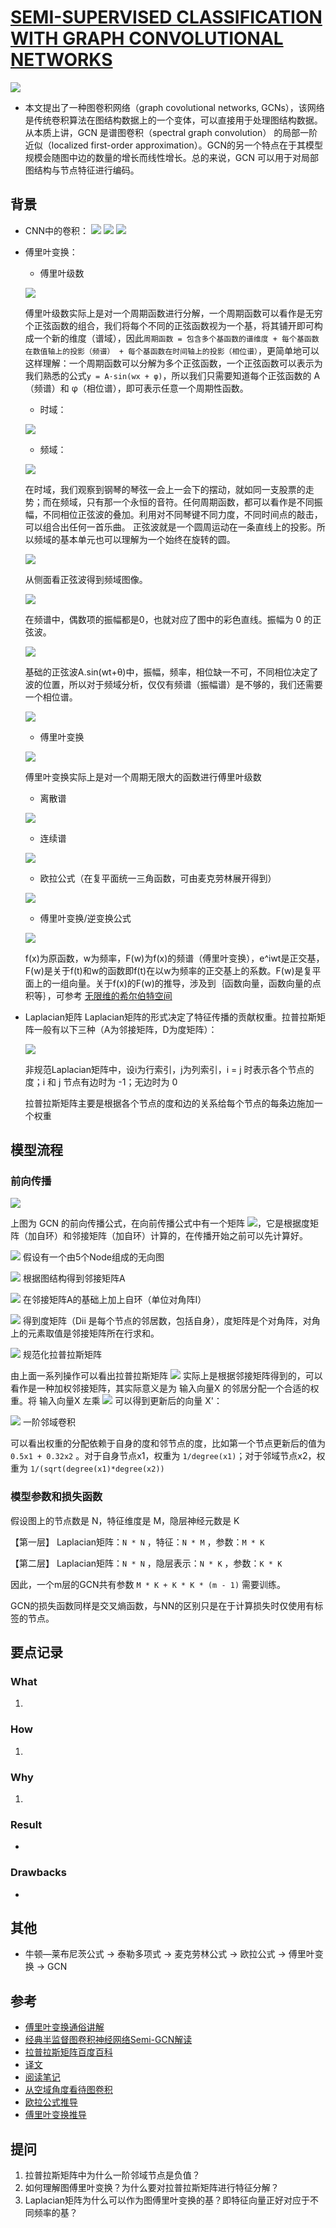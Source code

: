 # [SEMI-SUPERVISED CLASSIFICATION WITH GRAPH CONVOLUTIONAL NETWORKS](https://arxiv.org/pdf/1609.02907.pdf)
![](gcn.png)
- 本文提出了一种图卷积网络（graph covolutional networks, GCNs），该网络是传统卷积算法在图结构数据上的一个变体，可以直接用于处理图结构数据。从本质上讲，GCN 是谱图卷积（spectral graph convolution） 的局部一阶近似（localized first-order approximation）。GCN的另一个特点在于其模型规模会随图中边的数量的增长而线性增长。总的来说，GCN 可以用于对局部图结构与节点特征进行编码。
## 背景
- CNN中的卷积：
![](CNN1.png)
![](CNN2.gif)
![](cnnlayers.png)
- 傅里叶变换：
  - 傅里叶级数

  ![](傅里叶级数.jpg)
  
  傅里叶级数实际上是对一个周期函数进行分解，一个周期函数可以看作是无穷个正弦函数的组合，我们将每个不同的正弦函数视为一个基，将其铺开即可构成一个新的维度（谱域），因此`周期函数 = 包含多个基函数的谱维度 + 每个基函数在数值轴上的投影（频谱） + 每个基函数在时间轴上的投影（相位谱）`，更简单地可以这样理解：一个周期函数可以分解为多个正弦函数，一个正弦函数可以表示为我们熟悉的公式`y = A·sin(wx + φ)`，所以我们只需要知道每个正弦函数的 A（频谱）和 φ（相位谱），即可表示任意一个周期性函数。
  
  - 时域：
  
  ![](时域.jpg)
  - 频域：
  
  ![](频域.jpg)
  
  在时域，我们观察到钢琴的琴弦一会上一会下的摆动，就如同一支股票的走势；而在频域，只有那一个永恒的音符。任何周期函数，都可以看作是不同振幅，不同相位正弦波的叠加。利用对不同琴键不同力度，不同时间点的敲击，可以组合出任何一首乐曲。
  正弦波就是一个圆周运动在一条直线上的投影。所以频域的基本单元也可以理解为一个始终在旋转的圆。
  
  ![](圆周投影.gif)
  
  从侧面看正弦波得到频域图像。
  
  ![](傅里叶.jpg)
  
  在频谱中，偶数项的振幅都是0，也就对应了图中的彩色直线。振幅为 0 的正弦波。
  
  ![](转谱.gif)
  
  基础的正弦波A.sin(wt+θ)中，振幅，频率，相位缺一不可，不同相位决定了波的位置，所以对于频域分析，仅仅有频谱（振幅谱）是不够的，我们还需要一个相位谱。
  
  ![](相位谱.jpg)
  
  - 傅里叶变换
  
  ![](傅里叶变换.jpg)
  
  傅里叶变换实际上是对一个周期无限大的函数进行傅里叶级数
  
  - 离散谱
  
  ![](离散谱.jpg)
  
  - 连续谱
  
  ![](连续谱.jpg)
  
  - 欧拉公式（在复平面统一三角函数，可由麦克劳林展开得到）
  
  ![](欧拉公式.png)
  
  - 傅里叶变换/逆变换公式
  
  ![](公式.png)
  
  f(x)为原函数，w为频率，F(w)为f(x)的频谱（傅里叶变换），e^iwt是正交基，F(w)是关于f(t)和w的函数即f(t)在以w为频率的正交基上的系数。F(w)是复平面上的一组向量。关于f(x)的F(w)的推导，涉及到｛函数向量，函数向量的点积等｝，可参考 [无限维的希尔伯特空间](https://ccjou.wordpress.com/2009/08/18/%E5%BE%9E%E5%B9%BE%E4%BD%95%E5%90%91%E9%87%8F%E7%A9%BA%E9%96%93%E5%88%B0%E5%87%BD%E6%95%B8%E7%A9%BA%E9%96%93/)
  
- Laplacian矩阵
  Laplacian矩阵的形式决定了特征传播的贡献权重。拉普拉斯矩阵一般有以下三种（A为邻接矩阵，D为度矩阵）：
  
  ![](拉普拉斯矩阵.png)
  
  非规范Laplacian矩阵中，设i为行索引，j为列索引，i = j 时表示各个节点的度；i 和 j 节点有边时为 -1；无边时为 0
  
  拉普拉斯矩阵主要是根据各个节点的度和边的关系给每个节点的每条边施加一个权重
## 模型流程
### 前向传播
![](前向传播.jpg)

上图为 GCN 的前向传播公式，在向前传播公式中有一个矩阵 ![](A.png)，它是根据度矩阵（加自环）和邻接矩阵（加自环）计算的，在传播开始之前可以先计算好。

![](L1.jpg) 假设有一个由5个Node组成的无向图
  
![](L2.jpg) 根据图结构得到邻接矩阵A
  
![](L3.jpg) 在邻接矩阵A的基础上加上自环（单位对角阵I）
  
![](L4.jpg) 得到度矩阵（Dii 是每个节点的邻居数，包括自身），度矩阵是个对角阵，对角上的元素取值是邻接矩阵所在行求和。
  
![](L5.jpg) 规范化拉普拉斯矩阵
  
由上面一系列操作可以看出拉普拉斯矩阵 ![](A.png) 实际上是根据邻接矩阵得到的，可以看作是一种加权邻接矩阵，其实际意义是为 输入向量X 的邻居分配一个合适的权重。将 输入向量X 左乘 ![](A.png) 可以得到更新后的向量 X'：
  
![](L6.jpg) 一阶邻域卷积
  
可以看出权重的分配依赖于自身的度和邻节点的度，比如第一个节点更新后的值为 `0.5x1 + 0.32x2` 。对于自身节点x1，权重为 `1/degree(x1)`；对于邻域节点x2，权重为 `1/(sqrt(degree(x1)*degree(x2))`

### 模型参数和损失函数
假设图上的节点数是 N，特征维度是 M，隐层神经元数是 K

【第一层】 Laplacian矩阵：`N * N` ，特征：`N * M` ，参数：`M * K`

【第二层】 Laplacian矩阵：`N * N` ，隐层表示：`N * K` ，参数：`K * K`

因此，一个m层的GCN共有参数 `M * K + K * K * (m - 1)` 需要训练。

GCN的损失函数同样是交叉熵函数，与NN的区别只是在于计算损失时仅使用有标签的节点。
## 要点记录
### What
1. 
### How
1.
### Why
1.
### Result
- 
### Drawbacks
- 
## 其他
- 牛顿—莱布尼茨公式 → 泰勒多项式 → 麦克劳林公式 → 欧拉公式 → 傅里叶变换 → GCN
## 参考
- [傅里叶变换通俗讲解](https://www.cnblogs.com/h2zZhou/p/8405717.html)
- [经典半监督图卷积神经网络Semi-GCN解读](https://zhuanlan.zhihu.com/p/58178060)
- [拉普拉斯矩阵百度百科](https://www.baidu.com/link?url=JIdfpekQVVcTu_g9Ow2_H_NVnQb0sGuytxo3LbCKO_k42YJuKdrAgdmLZMTjXcljR577ui4NrYSVI9DumUkh6GVuK0otPCrDpATBz1kJ9F42tYBMzEEBpm8_MlDnNWk3D1-lV-XptefSNYqDonLrp_&wd=&eqid=e513fd7300045e81000000065cdac6ec)
- [译文](https://blog.csdn.net/w986284086/article/details/80270653)
- [阅读笔记](https://zhuanlan.zhihu.com/p/31067515)
- [从空域角度看待图卷积](https://www.zhihu.com/question/54504471/answer/611222866)
- [欧拉公式推导](https://blog.csdn.net/yesyes120/article/details/81156295)
- [傅里叶变换推导](https://www.matongxue.com/madocs/712.html)
## 提问
1. 拉普拉斯矩阵中为什么一阶邻域节点是负值？
2. 如何理解图傅里叶变换？为什么要对拉普拉斯矩阵进行特征分解？
3. Laplacian矩阵为什么可以作为图傅里叶变换的基？即特征向量正好对应于不同频率的基？
